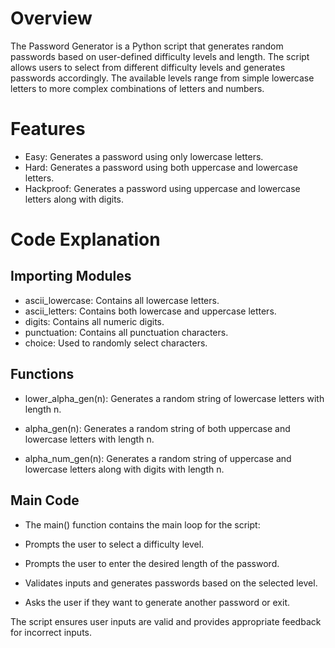 # Overview
The Password Generator is a Python script that generates random passwords based on user-defined difficulty levels and length. The script allows users to select from different difficulty levels and generates passwords accordingly. The available levels range from simple lowercase letters to more complex combinations of letters and numbers.

# Features
* Easy: Generates a password using only lowercase letters.
* Hard: Generates a password using both uppercase and lowercase letters.
* Hackproof: Generates a password using uppercase and lowercase letters along with digits.

# Code Explanation
## Importing Modules
* ascii_lowercase: Contains all lowercase letters.
* ascii_letters: Contains both lowercase and uppercase letters.
* digits: Contains all numeric digits.
* punctuation: Contains all punctuation characters.
* choice: Used to randomly select characters.
## Functions
* lower_alpha_gen(n): Generates a random string of lowercase letters with length n.

* alpha_gen(n): Generates a random string of both uppercase and lowercase letters with length n.

* alpha_num_gen(n): Generates a random string of uppercase and lowercase letters along with digits with length n.

## Main Code
* The main() function contains the main loop for the script:

* Prompts the user to select a difficulty level.
* Prompts the user to enter the desired length of the password.
* Validates inputs and generates passwords based on the selected level.
* Asks the user if they want to generate another password or exit.<br>

The script ensures user inputs are valid and provides appropriate feedback for incorrect inputs.
